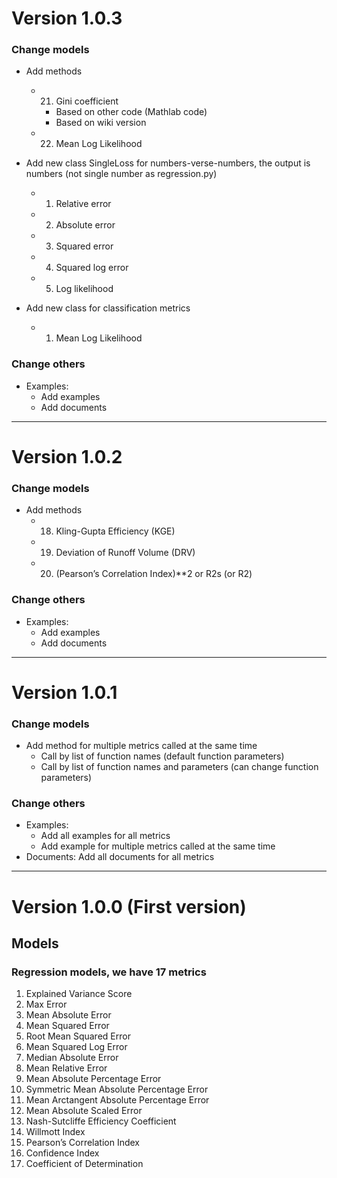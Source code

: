# Version 1.0.3

### Change models
+ Add methods
    + 21. Gini coefficient
        + Based on other code (Mathlab code)
        + Based on wiki version
    + 22. Mean Log Likelihood
    
+ Add new class SingleLoss for numbers-verse-numbers, the output is numbers (not single number as regression.py)
    + 1. Relative error
    + 2. Absolute error
    + 3. Squared error
    + 4. Squared log error
    + 5. Log likelihood
    
+ Add new class for classification metrics
    + 1. Mean Log Likelihood
    
    
### Change others
+ Examples: 
    + Add examples
    + Add documents

---------------------------------------------------------------------

# Version 1.0.2

### Change models
+ Add methods
    + 18. Kling-Gupta Efficiency (KGE)
    + 19. Deviation of Runoff Volume (DRV)
    + 20. (Pearson’s Correlation Index)**2 or R2s (or R2)
    
### Change others
+ Examples: 
    + Add examples
    + Add documents

---------------------------------------------------------------------

# Version 1.0.1 

### Change models
+ Add method for multiple metrics called at the same time
    + Call by list of function names (default function parameters)
    + Call by list of function names and parameters (can change function parameters)
### Change others
+ Examples: 
    + Add all examples for all metrics
    + Add example for multiple metrics called at the same time
+ Documents: Add all documents for all metrics
    
---------------------------------------------------------------------
# Version 1.0.0 (First version)

## Models

### Regression models, we have 17 metrics 
1. Explained Variance Score
2. Max Error
3. Mean Absolute Error
4. Mean Squared Error
5. Root Mean Squared Error
6. Mean Squared Log Error
7. Median Absolute Error
8. Mean Relative Error
9. Mean Absolute Percentage Error
10. Symmetric Mean Absolute Percentage Error
11. Mean Arctangent Absolute Percentage Error
12. Mean Absolute Scaled Error
13. Nash-Sutcliffe Efficiency Coefficient
14. Willmott Index
15. Pearson’s Correlation Index
16. Confidence Index 
17. Coefficient of Determination

